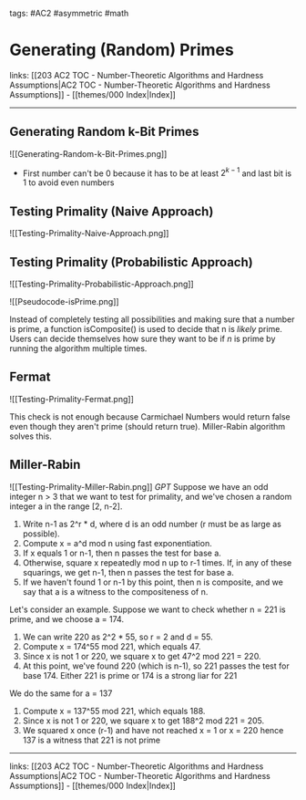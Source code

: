 tags: #AC2 #asymmetric #math

# Generating (Random) Primes

links:  [[203 AC2 TOC - Number-Theoretic Algorithms and Hardness Assumptions|AC2 TOC - Number-Theoretic Algorithms and Hardness Assumptions]] - [[themes/000 Index|Index]]

---

## Generating Random k-Bit Primes

![[Generating-Random-k-Bit-Primes.png]]

- First number can't be 0 because it has to be at least $2^{k-1}$ and last bit is 1 to avoid even numbers


## Testing Primality (Naive Approach)

![[Testing-Primality-Naive-Approach.png]]


## Testing Primality (Probabilistic Approach)

![[Testing-Primality-Probabilistic-Approach.png]]

![[Pseudocode-isPrime.png]]

Instead of completely testing all possibilities and making sure that a number is prime, a function isComposite() is used to decide that n is *likely* prime. Users can decide themselves how sure they want to be if $n$ is prime by running the algorithm multiple times.

## Fermat

![[Testing-Primality-Fermat.png]]

This check is not enough because Carmichael Numbers would return false even though they aren't prime (should return true). Miller-Rabin algorithm solves this.


## Miller-Rabin

![[Testing-Primality-Miller-Rabin.png]]
*GPT*
Suppose we have an odd integer n > 3 that we want to test for primality, and we've chosen a random integer a in the range [2, n-2].

1. Write n-1 as 2^r * d, where d is an odd number (r must be as large as possible).
2. Compute x = a^d mod n using fast exponentiation.
3. If x equals 1 or n-1, then n passes the test for base a.
4. Otherwise, square x repeatedly mod n up to r-1 times. If, in any of these squarings, we get n-1, then n passes the test for base a.
5. If we haven't found 1 or n-1 by this point, then n is composite, and we say that a is a witness to the compositeness of n.

Let's consider an example. Suppose we want to check whether n = 221 is prime, and we choose a = 174.

1. We can write 220 as 2^2 * 55, so r = 2 and d = 55.
2. Compute x = 174^55 mod 221, which equals 47.
3. Since x is not 1 or 220, we square x to get 47^2 mod 221 = 220.
4. At this point, we've found 220 (which is n-1), so 221 passes the test for base 174. Either 221 is prime or 174 is a strong liar for 221

We do the same for a = 137

1. Compute x = 137^55 mod 221, which equals 188.
2. Since x is not 1 or 220, we square x to get 188^2 mod 221 = 205.
3. We squared x once (r-1) and have not reached x = 1 or x = 220 hence 137 is a witness that 221 is not prime

---

links:  [[203 AC2 TOC - Number-Theoretic Algorithms and Hardness Assumptions|AC2 TOC - Number-Theoretic Algorithms and Hardness Assumptions]] - [[themes/000 Index|Index]]